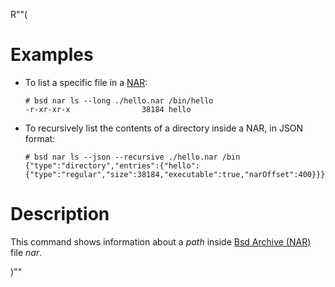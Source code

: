 R""(

# Examples

* To list a specific file in a [NAR][Bsd Archive]:

  ```console
  # bsd nar ls --long ./hello.nar /bin/hello
  -r-xr-xr-x                38184 hello
  ```

* To recursively list the contents of a directory inside a NAR, in JSON
  format:

  ```console
  # bsd nar ls --json --recursive ./hello.nar /bin
  {"type":"directory","entries":{"hello":{"type":"regular","size":38184,"executable":true,"narOffset":400}}}
  ```

# Description

This command shows information about a *path* inside [Bsd Archive (NAR)][Bsd Archive] file *nar*.

[Bsd Archive]: @docroot@/store/file-system-object/content-address.md#serial-bsd-archive

)""
